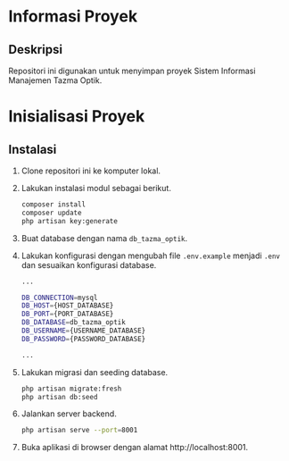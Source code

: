 # Informasi Proyek

## Deskripsi
Repositori ini digunakan untuk menyimpan proyek Sistem Informasi Manajemen Tazma Optik.

# Inisialisasi Proyek

## Instalasi
1. Clone repositori ini ke komputer lokal.
2. Lakukan instalasi modul sebagai berikut.
    ```bash
    composer install
    composer update
    php artisan key:generate
    ```
3. Buat database dengan nama `db_tazma_optik`.
4. Lakukan konfigurasi dengan mengubah file `.env.example` menjadi `.env` dan sesuaikan konfigurasi database.
    ```bash
    ...

    DB_CONNECTION=mysql
    DB_HOST={HOST_DATABASE}
    DB_PORT={PORT_DATABASE}
    DB_DATABASE=db_tazma_optik
    DB_USERNAME={USERNAME_DATABASE}
    DB_PASSWORD={PASSWORD_DATABASE}

    ...
    ```

5. Lakukan migrasi dan seeding database.
    ```bash
    php artisan migrate:fresh
    php artisan db:seed
    ```
6. Jalankan server backend.
    ```bash
    php artisan serve --port=8001
    ```
7. Buka aplikasi di browser dengan alamat http://localhost:8001.
